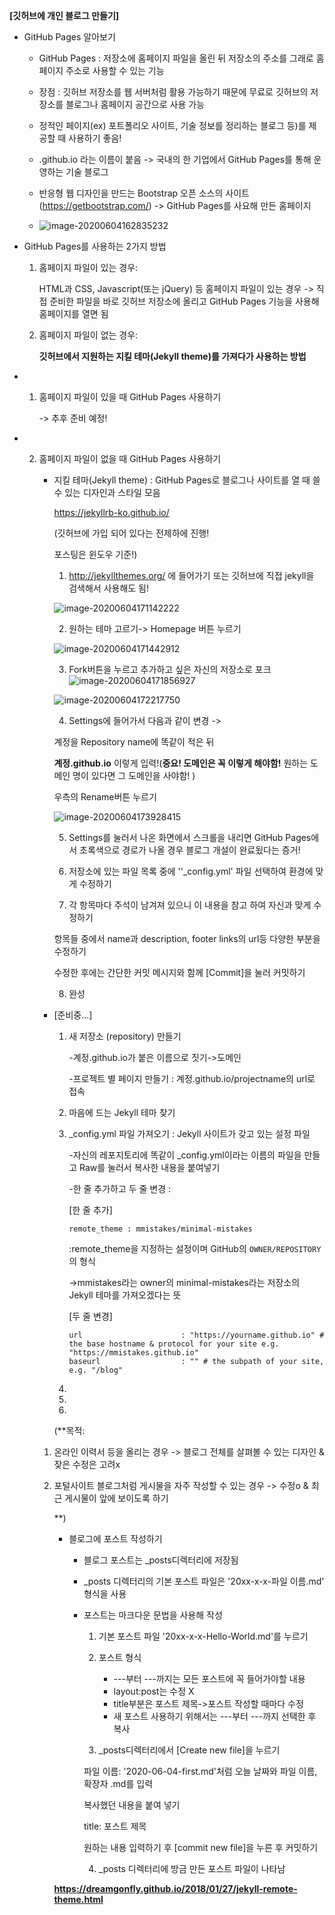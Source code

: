 **[깃허브에 개인 블로그 만들기]**

* GitHub Pages 알아보기

  - GitHub Pages : 저장소에 홈페이지 파일을 올린 뒤 저장소의 주소를 그래로 홈페이지 주소로 사용할 수 있는 기능

  - 장점 : 깃허브 저장소를 웹 서버처럼 활용 가능하기 때문에 무료로 깃허브의 저장소를 블로그나 홈페이지 공간으로 사용 가능
  - 정적인 페이지(ex) 포트폴리오 사이트, 기술 정보를 정리하는 블로그 등)를 제공할 때 사용하기 좋음!
  - .github.io 라는 이름이 붙음 -> 국내의 한 기업에서 GitHub Pages를 통해 운영하는 기술 블로그
  - 반응형 웹 디자인을 만드는 Bootstrap 오픈 소스의 사이트 (https://getbootstrap.com/) -> GitHub Pages를 사요해 만든 홈페이지
  - ![image-20200604162835232](C:\Users\gh060\AppData\Roaming\Typora\typora-user-images\image-20200604162835232.png)

* GitHub Pages를 사용하는 2가지 방법

  1. 홈페이지 파일이 있는 경우:

     HTML과 CSS, Javascript(또는 jQuery) 등 홈페이지 파일이 있는 경우 -> 직접 준비한 파일을 바로 깃허브 저장소에 올리고 GitHub Pages 기능을 사용해 홈페이지를 열면 됨

  2. 홈페이지 파일이 없는 경우:

     **깃허브에서 지원하는 지킬 테마(Jekyll theme)를 가져다가 사용하는 방법**

* 1. 홈페이지 파일이 있을 때 GitHub Pages 사용하기

     -> 추후 준비 예정!

* 2. 홈페이지 파일이 없을 때 GitHub Pages 사용하기	

     * 지킬 테마(Jekyll theme) : GitHub Pages로 블로그나 사이트를 열 때 쓸 수 있는 디자인과 스타일 모음

       https://jekyllrb-ko.github.io/

       (깃허브에 가입 되어 있다는 전제하에 진행!

       포스팅은 윈도우 기준!)

       1) http://jekyllthemes.org/ 에 들어가기 또는 깃허브에 직접 jekyll을 검색해서 사용해도 됨!

       ![image-20200604171142222](C:\Users\gh060\AppData\Roaming\Typora\typora-user-images\image-20200604171142222.png)

       2) 원하는 테마 고르기-> Homepage 버튼 누르기

       ![image-20200604171442912](C:\Users\gh060\AppData\Roaming\Typora\typora-user-images\image-20200604171442912.png)

       3) Fork버튼을 누르고 추가하고 싶은 자신의 저장소로 포크![image-20200604171856927](C:\Users\gh060\AppData\Roaming\Typora\typora-user-images\image-20200604171856927.png)

       ![image-20200604172217750](C:\Users\gh060\AppData\Roaming\Typora\typora-user-images\image-20200604172217750.png)

       4) Settings에 들어가서 다음과 같이 변경 ->

       계정을 Repository name에 똑같이 적은 뒤

       **계정.github.io** 이렇게 입력!(**중요! 도메인은 꼭 이렇게 해야함!** 원하는 도메인 명이 있다면 그 도메인을 사야함! )

       우측의 Rename버튼 누르기

       ![image-20200604173928415](C:\Users\gh060\AppData\Roaming\Typora\typora-user-images\image-20200604173928415.png)

       5) Settings를 눌러서 나온 화면에서 스크롤을 내리면 GitHub Pages에서 초록색으로 경로가 나올 경우 블로그 개설이 완료됬다는 증거!

       6) 저장소에 있는 파일 목록 중에 ''_config.yml' 파일 선택하여 환경에 맞게 수정하기

       7) 각 항목마다 주석이 남겨져 있으니 이 내용을 참고 하여 자신과 맞게 수정하기

       항목들 중에서 name과 description, footer links의 url등 다양한 부분을 수정하기

       수정한 후에는 간단한 커밋 메시지와 함께 [Commit]을 눌러 커밋하기

       8) 완성

     * [준비중...]

       1. 새 저장소 (repository) 만들기

          -계정.github.io가 붙은 이름으로 짓기->도메인

          -프로젝트 별 페이지 만들기 : 계정.github.io/projectname의 url로 접속

       2. 마음에 드는 Jekyll 테마 찾기

       3. _config.yml 파일 가져오기 : Jekyll 사이트가 갖고 있는 설정 파일

          -자신의 레포지토리에 똑같이 _config.yml이라는 이름의 파일을 만들고 Raw를 눌러서 복사한 내용을 붙여넣기

          -한 줄 추가하고 두 줄 변경 :

          [한 줄 추가]

          ```
          remote_theme : mmistakes/minimal-mistakes
          ```

           :remote_theme을 지정하는 설정이며 GitHub의 `OWNER/REPOSITORY` 의 형식

          ->mmistakes라는 owner의 minimal-mistakes라는 저장소의 Jekyll 테마를 가져오겠다는 뜻

          [두 줄 변경]

          ```
          url                      : "https://yourname.github.io" # the base hostname & protocol for your site e.g. "https://mmistakes.github.io"
          baseurl                  : "" # the subpath of your site, e.g. "/blog"
          ```

          

       4. 

       5. 

       6. 

       (**목적: 

     1. 온라인 이력서 등을 올리는 경우 -> 블로그 전체를 살펴볼 수 있는 디자인 & 잦은 수정은 고려x

     2. 포털사이트 블로그처럼 게시물을 자주 작성할 수 있는 경우 -> 수정o & 최근 게시물이 앞에 보이도록 하기

        **)

        * 블로그에 포스트 작성하기

          *  블로그 포스트는 _posts디렉터리에 저장됨

          * _posts 디렉터리의 기본 포스트 파일은 '20xx-x-x-파일 이름.md' 형식을 사용

          * 포스트는 마크다운 문법을 사용해 작성

            1) 기본 포스트 파일 '20xx-x-x-Hello-World.md'를 누르기

            2) 포스트 형식

            	- ---부터 ---까지는 모든 포스트에 꼭 들어가야할 내용
            	- layout:post는 수정 X
            	- title부분은 포스트 제목->포스트 작성할 때마다 수정
            	- 새 포스트 사용하기 위해서는 ---부터 ---까지 선택한 후 복사

            3) _posts디렉터리에서 [Create new file]을 누르기

            파일 이름: '2020-06-04-first.md'처럼 오늘 날짜와 파일 이름, 확장자 .md를 입력

            복사했던 내용을 붙여 넣기

            title: 포스트 제목

            원하는 내용 입력하기 후 [commit new file]을 누른 후 커밋하기

            4) _posts 디렉터리에 방금 만든 포스트 파일이 나타남

        **https://dreamgonfly.github.io/2018/01/27/jekyll-remote-theme.html**

        

        

        

        

        



